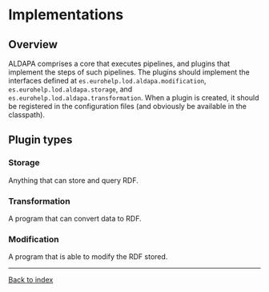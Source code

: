 Implementations
===============

## Overview

ALDAPA comprises a core that executes pipelines, and plugins that implement the steps of such pipelines. The plugins should implement the interfaces defined at `es.eurohelp.lod.aldapa.modification`, `es.eurohelp.lod.aldapa.storage`, and `es.eurohelp.lod.aldapa.transformation`. When a plugin is created, it should be registered in the configuration files (and obviously be available in the classpath).

## Plugin types

### Storage

Anything that can store and query RDF.

### Transformation

A program that can convert data to RDF.

### Modification

A program that is able to modify the RDF stored.

---
[Back to index](index.md)
